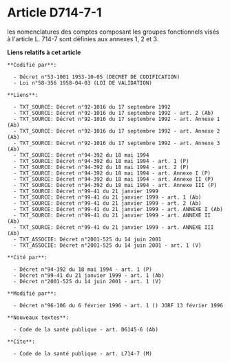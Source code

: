 # Article D714-7-1

les nomenclatures des comptes composant les groupes fonctionnels visés à l'article L. 714-7 sont définies aux annexes 1, 2 et
3.

**Liens relatifs à cet article**

	**Codifié par**:

	  - Décret n°53-1001 1953-10-05 (DECRET DE CODIFICATION)
	  - Loi n°58-356 1958-04-03 (LOI DE VALIDATION)

	**Liens**:

	  - TXT_SOURCE: Décret n°92-1016 du 17 septembre 1992
	  - TXT_SOURCE: Décret n°92-1016 du 17 septembre 1992 - art. 2 (Ab)
	  - TXT_SOURCE: Décret n°92-1016 du 17 septembre 1992 - art. Annexe 1 (Ab)
	  - TXT_SOURCE: Décret n°92-1016 du 17 septembre 1992 - art. Annexe 2 (Ab)
	  - TXT_SOURCE: Décret n°92-1016 du 17 septembre 1992 - art. Annexe 3 (Ab)
	  - TXT_SOURCE: Décret n°94-392 du 18 mai 1994
	  - TXT_SOURCE: Décret n°94-392 du 18 mai 1994 - art. 1 (P)
	  - TXT_SOURCE: Décret n°94-392 du 18 mai 1994 - art. 2 (P)
	  - TXT_SOURCE: Décret n°94-392 du 18 mai 1994 - art. Annexe I (P)
	  - TXT_SOURCE: Décret n°94-392 du 18 mai 1994 - art. Annexe II (P)
	  - TXT_SOURCE: Décret n°94-392 du 18 mai 1994 - art. Annexe III (P)
	  - TXT_SOURCE: Décret n°99-41 du 21 janvier 1999
	  - TXT_SOURCE: Décret n°99-41 du 21 janvier 1999 - art. 1 (Ab)
	  - TXT_SOURCE: Décret n°99-41 du 21 janvier 1999 - art. 2 (Ab)
	  - TXT_SOURCE: Décret n°99-41 du 21 janvier 1999 - art. ANNEXE I (Ab)
	  - TXT_SOURCE: Décret n°99-41 du 21 janvier 1999 - art. ANNEXE II (Ab)
	  - TXT_SOURCE: Décret n°99-41 du 21 janvier 1999 - art. ANNEXE III (Ab)
	  - TXT_ASSOCIE: Décret n°2001-525 du 14 juin 2001
	  - TXT_ASSOCIE: Décret n°2001-525 du 14 juin 2001 - art. 1 (V)

	**Cité par**:

	  - Décret n°94-392 du 18 mai 1994 - art. 1 (P)
	  - Décret n°99-41 du 21 janvier 1999 - art. 1 (Ab)
	  - Décret n°2001-525 du 14 juin 2001 - art. 1 (V)

	**Modifié par**:

	  - Décret n°96-106 du 6 février 1996 - art. 1 () JORF 13 février 1996

	**Nouveaux textes**:

	  - Code de la santé publique - art. D6145-6 (Ab)

	**Cite**:

	  - Code de la santé publique - art. L714-7 (M)
